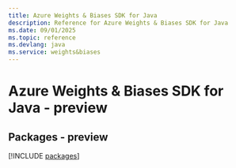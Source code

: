 ```yaml
---
title: Azure Weights & Biases SDK for Java
description: Reference for Azure Weights & Biases SDK for Java
ms.date: 09/01/2025
ms.topic: reference
ms.devlang: java
ms.service: weights&biases
---
```

# Azure Weights & Biases SDK for Java - preview
## Packages - preview
[!INCLUDE [packages](weights-&-biases-index.md)]